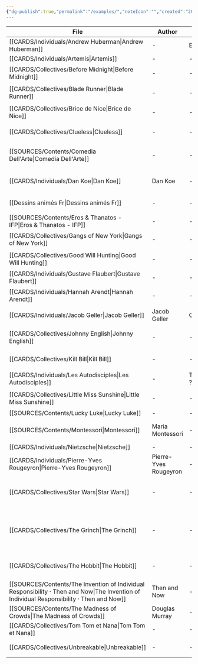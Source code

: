 ```yaml
---
{"dg-publish":true,"permalink":"/examples/","noteIcon":"","created":"2022-12-27T20:02:08.824+01:00","updated":"2023-01-14T00:50:26.476+01:00"}
---
```



| File                                                                                                                                         | Author                | Au_T       | Ch_T                         | Theme                                 | Cat           | Me_Cat                          |
| -------------------------------------------------------------------------------------------------------------------------------------------- | --------------------- | ---------- | ---------------------------- | ------------------------------------- | ------------- | ------------------------------- |
| [[CARDS/Individuals/Andrew Huberman\|Andrew Huberman]]                                                                                    | \-                    | ENFP       | \-                           | \-                                    | \-            | \-                              |
| [[CARDS/Individuals/Artemis\|Artemis]]                                                                                                    | \-                    | \-         | \-                           | \-                                    | \-            | \-                              |
| [[CARDS/Collectives/Before Midnight\|Before Midnight]]                                                                                    | \-                    | \-         | \-                           | \-                                    | fiction       | watch 🎞️                       |
| [[CARDS/Collectives/Blade Runner\|Blade Runner]]                                                                                          | \-                    | \-         | ISTP                         | \-                                    | fiction       | watch 🎞️                       |
| [[CARDS/Collectives/Brice de Nice\|Brice de Nice]]                                                                                        | \-                    | \-         | ESFP, ISFJ                   | idle, fake, appearances               | fiction       | watch 🎞️                       |
| [[CARDS/Collectives/Clueless\|Clueless]]                                                                                                  | \-                    | \-         | ESFP, Crusader               | \-                                    | irl           | watch 🎞️                       |
| [[SOURCES/Contents/Comedia Dell'Arte\|Comedia Dell'Arte]]                                                                                 | \-                    | \-         | \-                           | \-                                    | fiction       | watch 🎞️ / read 🔠             |
| [[CARDS/Individuals/Dan Koe\|Dan Koe]]                                                                                                    | Dan Koe               | \-         | ENTP/INTJ                    | dopamine, desire, change              | irl           | watch 🎞️                       |
| [[Dessins animés Fr\|Dessins animés Fr]]                                                                                                  | \-                    | \-         | \-                           | \-                                    | fiction       | watch 🎞️                       |
| [[SOURCES/Contents/Eros & Thanatos - IFP\|Eros & Thanatos - IFP]]                                                                         | \-                    | \-         | \-                           | \-                                    | fiction       | read 🔠                         |
| [[CARDS/Collectives/Gangs of New York\|Gangs of New York]]                                                                                | \-                    | \-         | INFJ                         | \-                                    | fiction       | watch 🎞️                       |
| [[CARDS/Collectives/Good Will Hunting\|Good Will Hunting]]                                                                                | \-                    | \-         | INFJ, INFP                   | \-                                    | fiction       | watch 🎞️                       |
| [[CARDS/Individuals/Gustave Flaubert\|Gustave Flaubert]]                                                                                  | \-                    | \-         | INFP                         | \-                                    | irl           | read 🔠                         |
| [[CARDS/Individuals/Hannah Arendt\|Hannah Arendt]]                                                                                        | \-                    | \-         | INTJ                         | evil, genocide, Ti                    | fiction       | watch 🎞️                       |
| [[CARDS/Individuals/Jacob Geller\|Jacob Geller]]                                                                                          | Jacob Geller          | Crusader   | Crusader                     | \-                                    | irl           | watch 🎞️                       |
| [[CARDS/Collectives/Johnny English\|Johnny English]]                                                                                      | \-                    | \-         | INTJ, ISFJ                   | Vainglory, Desacration, Pride         | fiction       | watch 🎞️                       |
| [[CARDS/Collectives/Kill Bill\|Kill Bill]]                                                                                                | \-                    | \-         | INTJ, ENTP                   | \-                                    | fiction       | watch 🎞️                       |
| [[CARDS/Individuals/Les Autodisciples\|Les Autodisciples]]                                                                                | \-                    | Templier ? | \-                           | \-                                    | fiction / irl | watch 🎞️                       |
| [[CARDS/Collectives/Little Miss Sunshine\|Little Miss Sunshine]]                                                                          | \-                    | \-         | ESFJ, STJ, INTJ, INFP        | \-                                    | fiction       | watch 🎞️                       |
| [[SOURCES/Contents/Lucky Luke\|Lucky Luke]]                                                                                               | \-                    | \-         | \-                           | \-                                    | \-            | \-                              |
| [[SOURCES/Contents/Montessori\|Montessori]]                                                                                               | Maria Montessori      | \-         | \-                           | education, parenting, mind            | irl           | read 🔠                         |
| [[CARDS/Individuals/Nietzsche\|Nietzsche]]                                                                                                | \-                    | \-         | INTJ                         | \-                                    | \-            | \-                              |
| [[CARDS/Individuals/Pierre-Yves Rougeyron\|Pierre-Yves Rougeyron]]                                                                        | Pierre-Yves Rougeyron | \-         | \-                           | \-                                    | irl           | watch 🎞️                       |
| [[CARDS/Collectives/Star Wars\|Star Wars]]                                                                                                | \-                    | \-         | ENTP, ESTJ, INTJ, INFJ, ISFJ | \-                                    | fiction       | watch 🎞️                       |
| [[CARDS/Collectives/The Grinch\|The Grinch]]                                                                                              | \-                    | \-         | ENTP                         | UD/UF, Envy, Malevolence, Desacration | fiction / irl | watch 🎞️ / read 🔠 / listen 🎧 |
| [[CARDS/Collectives/The Hobbit\|The Hobbit]]                                                                                              | \-                    | \-         | ISTJ                         | \-                                    | fiction       | watch 🎞️ / read 🔠             |
| [[SOURCES/Contents/The Invention of Individual Responsibility · Then and Now\|The Invention of Individual Responsibility · Then and Now]] | Then and Now          | \-         | \-                           | responsibility, politics              | irl           | watch 🎞️                       |
| [[SOURCES/Contents/The Madness of Crowds\|The Madness of Crowds]]                                                                         | Douglas Murray        | \-         | \-                           | \-                                    | irl           | read 🔠                         |
| [[CARDS/Collectives/Tom Tom et Nana\|Tom Tom et Nana]]                                                                                    | \-                    | \-         | \-                           | \-                                    | \-            | \-                              |
| [[CARDS/Collectives/Unbreakable\|Unbreakable]]                                                                                            | \-                    | \-         | ISXJ                         | \-                                    | fiction       | watch 🎞️                       |


